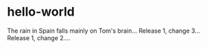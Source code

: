 # hello-world
The rain in Spain falls mainly on Tom's brain...
Release 1, change 3...
Release 1, change 2....